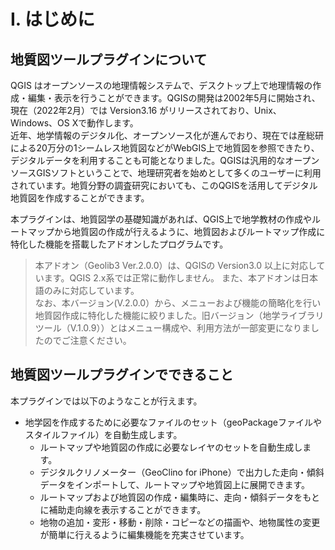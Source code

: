 # Ⅰ. はじめに

##  地質図ツールプラグインについて

QGIS はオープンソースの地理情報システムで、デスクトップ上で地理情報の作成・編集・表示を行うことができます。QGISの開発は2002年5月に開始され、現在（2022年2月）では Version3.16 がリリースされており、Unix、Windows、OS Xで動作します。  
近年、地学情報のデジタル化、オープンソース化が進んでおり、現在では産総研による20万分の1シームレス地質図などがWebGIS上で地質図を参照できたり、デジタルデータを利用することも可能となりました。QGISは汎用的なオープンソースGISソフトということで、地理研究者を始めとして多くのユーザーに利用されています。地質分野の調査研究においても、このQGISを活用してデジタル地質図を作成することができます。

本プラグインは、地質図学の基礎知識があれば、QGIS上で地学教材の作成やルートマップから地質図の作成が行えるように、地質図およびルートマップ作成に特化した機能を搭載したアドオンしたプログラムです。

> 本アドオン（Geolib3 Ver.2.0.0）は、QGISの Version3.0 以上に対応しています。QGIS 2.x系では正常に動作しません。
> また、本アドオンは日本語のみに対応しています。  
> なお、本バージョン(V.2.0.0）から、メニューおよび機能の簡略化を行い地質図作成に特化した機能に絞りました。旧バージョン（地学ライブラリツール（V.1.0.9））とはメニュー構成や、利用方法が一部変更になりましたのでご注意ください。

## 地質図ツールプラグインでできること

本プラグインでは以下のようなことが行えます。  
* 地学図を作成するために必要なファイルのセット（geoPackageファイルやスタイルファイル）を自動生成します。  
    * ルートマップや地質図の作成に必要なレイヤのセットを自動生成します。  
    *	デジタルクリノメーター（GeoClino for iPhone）で出力した走向・傾斜データをインポートして、ルートマップや地質図上に展開できます。  
    * ルートマップおよび地質図の作成・編集時に、走向・傾斜データをもとに補助走向線を表示することができます。
    * 地物の追加・変形・移動・削除・コピーなどの描画や、地物属性の変更が簡単に行えるように編集機能を充実させています。
   
